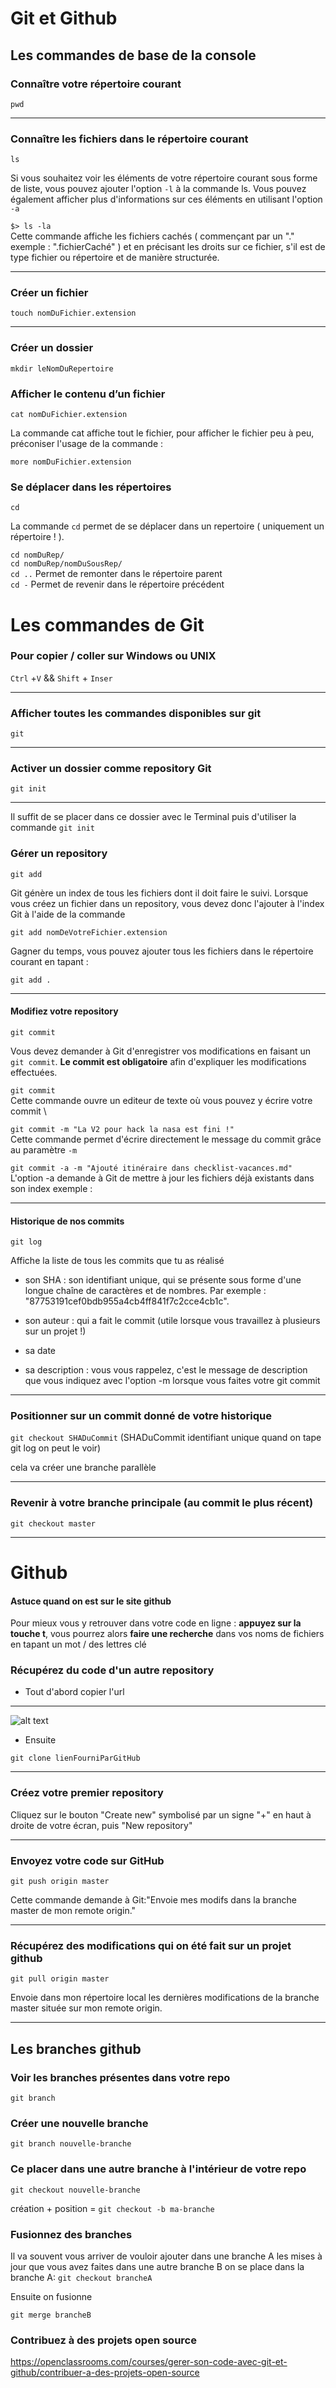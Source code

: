 # Git et Github

## Les commandes de base de la console

### Connaître votre répertoire courant

``pwd``

*******

### Connaître les fichiers dans le répertoire courant
 ``ls``
 
 Si vous souhaitez voir les éléments de votre répertoire courant sous forme de liste, vous pouvez ajouter l'option ``-l`` à la commande ls. Vous pouvez également afficher plus d'informations sur ces éléments en utilisant l'option ``-a``
 
 
 `$> ls -la`\
Cette commande affiche les fichiers cachés ( commençant par un "." exemple : ".fichierCaché" ) et en précisant les droits sur ce fichier, s'il est de type fichier ou répertoire et de manière structurée.

 
 *******

 ### Créer un fichier
 
 `touch nomDuFichier.extension`
 
 *******

 ### Créer un dossier
 
 `mkdir leNomDuRepertoire`
 
 ### Afficher le contenu d’un fichier
 
 `cat nomDuFichier.extension`
 
 La commande cat affiche tout le fichier, pour afficher le fichier peu à peu, préconiser l'usage de la commande : 
 
`more nomDuFichier.extension`
 
 ### Se déplacer dans les répertoires
 `cd`
 
 La commande `cd` permet de se déplacer dans un repertoire ( uniquement un répertoire ! ). 
 
 `cd nomDuRep/` \
 `cd nomDuRep/nomDuSousRep/` \
 `cd ..` Permet de remonter dans le répertoire parent \
 `cd -` Permet de revenir dans le répertoire précédent 
 
 
 
 # Les commandes de Git
 
 ### Pour copier / coller sur Windows ou UNIX
 
 ``Ctrl`` +``V`` && ``Shift`` + ``Inser``
 
 *******

 ### Afficher toutes les commandes disponibles sur git 
 
 ``git``
 
 *******

 ### Activer un dossier comme repository Git
 
 ``git init``
 
 *******

 Il suffit de se placer dans ce dossier avec le Terminal puis d'utiliser la commande ``git init``
 
 ### Gérer un repository
 
 ``git add``
 
 Git génère un index de tous les fichiers dont il doit faire le suivi. Lorsque vous créez un fichier dans un repository, vous devez donc l'ajouter à l'index Git à l'aide de la commande 
 
 `git add nomDeVotreFichier.extension`
 
Gagner du temps, vous pouvez ajouter tous les fichiers dans le répertoire courant en tapant :

`git add .` 

*******

#### Modifiez votre repository

``git commit``

Vous devez demander à Git d'enregistrer vos modifications en faisant un ``git commit``. __Le commit est obligatoire__ afin d'expliquer les modifications effectuées.

`git commit` \
Cette commande ouvre un editeur de texte où vous pouvez y écrire votre commit \

``git commit -m "La V2 pour hack la nasa est fini !" ``\
Cette commande permet d'écrire directement le message du commit grâce au paramètre `-m`

``git commit -a -m "Ajouté itinéraire dans checklist-vacances.md"``\
L'option   -a demande à Git de mettre à jour les fichiers déjà existants dans son index exemple :

*******

#### Historique de nos commits 

``git log``    

Affiche la liste de tous les commits que tu as réalisé

* son SHA : son identifiant unique, qui se présente sous forme d'une longue chaîne de caractères et de nombres. Par exemple : "87753191cef0bdb955a4cb4ff841f7c2cce4cb1c".

* son auteur : qui a fait le commit (utile lorsque vous travaillez à plusieurs sur un projet !)

* sa date

* sa description : vous vous rappelez, c'est le message de description que vous indiquez avec l'option  -m lorsque vous faites votre git commit 

*******

### Positionner sur un commit donné de votre historique

``git checkout SHADuCommit`` (SHADuCommit identifiant unique quand on tape git log on peut le voir)

cela va créer une branche parallèle 

*******

### Revenir à votre branche principale (au commit le plus récent)

``git checkout master``

*******

# Github

#### Astuce quand on est sur le site github

Pour mieux vous y retrouver dans votre code en ligne : __appuyez sur la touche t__, vous pourrez alors __faire une recherche__ dans vos noms de fichiers en tapant un mot / des lettres clé 

### Récupérez du code d'un autre repository

* Tout d'abord copier l'url

*******

![alt text](https://github.com/florian92i/Github/blob/master/img/clone.PNG)

* Ensuite

``git clone lienFourniParGitHub``

*******

### Créez votre premier repository

 Cliquez sur le bouton "Create new" symbolisé par un signe "+" en haut à droite de votre écran, puis "New repository"
 
 *******

### Envoyez votre code sur GitHub
 
``git push origin master``

Cette commande demande à Git:"Envoie mes modifs dans la branche master de mon remote origin."

*******

### Récupérez des modifications qui on été fait sur un projet github

``git pull origin master``

Envoie dans mon répertoire local les dernières modifications de la branche master située sur mon remote origin. 

*******

## Les branches github

### Voir les branches présentes dans votre repo

``git branch``

### Créer une nouvelle branche

``git branch nouvelle-branche``

###  Ce placer dans une autre branche à l'intérieur de votre repo

``git checkout nouvelle-branche``

création + position = ``git checkout -b ma-branche``

### Fusionnez des branches

Il va souvent vous arriver de vouloir ajouter  dans une branche A les mises à jour que vous avez faites dans une autre branche B
on se place dans la branche  A:
``git checkout brancheA``

Ensuite on fusionne 

``git merge brancheB`` 

### Contribuez à des projets open source

https://openclassrooms.com/courses/gerer-son-code-avec-git-et-github/contribuer-a-des-projets-open-source

